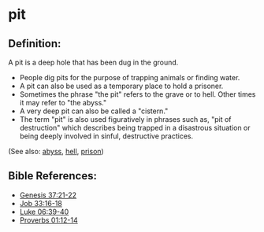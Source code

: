 # pit #

## Definition: ##

A pit is a deep hole that has been dug in the ground.

* People dig pits for the purpose of trapping animals or finding water.
* A pit can also be used as a temporary place to hold a prisoner.
* Sometimes the phrase "the pit" refers to the grave or to hell. Other times it may refer to "the abyss."
* A very deep pit can also be called a "cistern."
* The term "pit" is also used figuratively in phrases such as, "pit of destruction" which describes being trapped in a disastrous situation or being deeply involved in sinful, destructive practices.

(See also: [abyss](../other/abyss.md), [hell](../kt/hell.md), [prison](../other/prison.md))

## Bible References: ##

* [Genesis 37:21-22](en/tn/gen/help/37/21)
* [Job 33:16-18](en/tn/job/help/33/16)
* [Luke 06:39-40](en/tn/luk/help/06/39)
* [Proverbs 01:12-14](en/tn/pro/help/01/12)